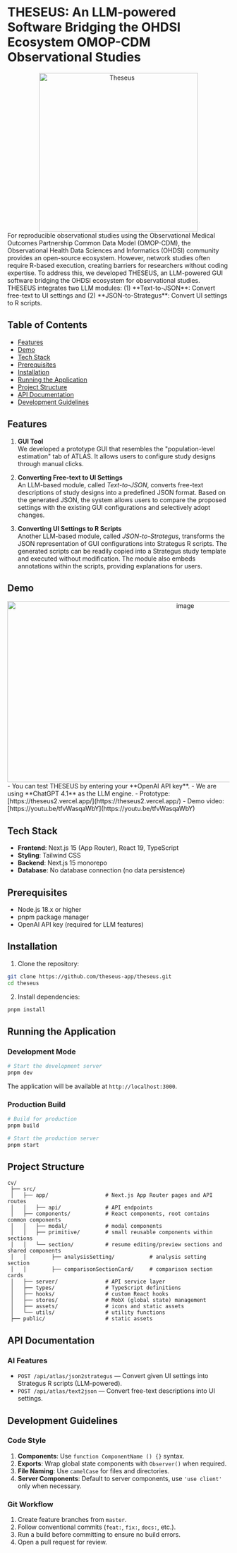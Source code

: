 # THESEUS: An LLM-powered Software Bridging the OHDSI Ecosystem OMOP-CDM Observational Studies
<div align="center">
  <img src="https://github.com/user-attachments/assets/362e9ace-f352-4620-9ddb-64876ec37ecb" alt="Theseus" width="360" height="360"/>
</div>
For reproducible observational studies using the Observational Medical Outcomes Partnership Common Data Model (OMOP-CDM), the Observational Health Data Sciences and Informatics (OHDSI) community provides an open-source ecosystem. However, network studies often require R-based execution, creating barriers for researchers without coding expertise. To address this, we developed THESEUS, an LLM-powered GUI software bridging the OHDSI ecosystem for observational studies. THESEUS integrates two LLM modules: (1) **Text-to-JSON**: Convert free-text to UI settings and (2) **JSON-to-Strategus**: Convert UI settings to R scripts.

## Table of Contents

- [Features](#features)  
- [Demo](#demo)  
- [Tech Stack](#tech-stack)  
- [Prerequisites](#prerequisites)  
- [Installation](#installation)  
- [Running the Application](#running-the-application)  
- [Project Structure](#project-structure)  
- [API Documentation](#api-documentation)  
- [Development Guidelines](#development-guidelines)  

## Features

1. **GUI Tool**  
We developed a prototype GUI that resembles the "population-level estimation" tab of ATLAS. It allows users to configure study designs through manual clicks.

2. **Converting Free-text to UI Settings**  
An LLM-based module, called *Text-to-JSON*, converts free-text descriptions of study designs into a predefined JSON format. Based on the generated JSON, the system allows users to compare the proposed settings with the existing GUI configurations and selectively adopt changes.

3. **Converting UI Settings to R Scripts**  
Another LLM-based module, called *JSON-to-Strategus*, transforms the JSON representation of GUI configurations into Strategus R scripts. The generated scripts can be readily copied into a Strategus study template and executed without modification. The module also embeds annotations within the scripts, providing explanations for users.

## Demo
<div align="center">
 <img width="791" height="411" alt="image" src="https://github.com/user-attachments/assets/e6ac4662-f65e-4164-9321-45a8dfef1f92" />
</div>
- You can test THESEUS by entering your **OpenAI API key**.  
- We are using **ChatGPT 4.1** as the LLM engine.  
- Prototype: [https://theseus2.vercel.app/](https://theseus2.vercel.app/)  
- Demo video: [https://youtu.be/tfvWasqaWbY](https://youtu.be/tfvWasqaWbY)  

## Tech Stack

- **Frontend**: Next.js 15 (App Router), React 19, TypeScript  
- **Styling**: Tailwind CSS  
- **Backend**: Next.js 15 monorepo  
- **Database**: No database connection (no data persistence)  

## Prerequisites

- Node.js 18.x or higher  
- pnpm package manager  
- OpenAI API key (required for LLM features)  

## Installation

1. Clone the repository:

```bash
git clone https://github.com/theseus-app/theseus.git
cd theseus
```

2. Install dependencies:

```bash
pnpm install
```

## Running the Application

### Development Mode

```bash
# Start the development server
pnpm dev
```

The application will be available at `http://localhost:3000`.

### Production Build

```bash
# Build for production
pnpm build

# Start the production server
pnpm start
```

## Project Structure

```
cv/
 ├── src/
 │   ├── app/                  # Next.js App Router pages and API routes
 │   │   ├── api/              # API endpoints
 │   ├── components/           # React components, root contains common components
 │   │   ├── modal/            # modal components
 │   │   ├── primitive/        # small reusable components within sections
 │   │   └── section/          # resume editing/preview sections and shared components
 │   │        ├── analysisSetting/           # analysis setting section
 │   │        ├── comparisonSectionCard/     # comparison section cards
 │   ├── server/               # API service layer
 │   ├── types/                # TypeScript definitions
 │   ├── hooks/                # custom React hooks
 │   ├── stores/               # MobX (global state) management
 │   ├── assets/               # icons and static assets
 │   └── utils/                # utility functions
 ├── public/                   # static assets
```

## API Documentation

### AI Features

- `POST /api/atlas/json2strategus` — Convert given UI settings into Strategus R scripts (LLM-powered).  
- `POST /api/atlas/text2json` — Convert free-text descriptions into UI settings.  

## Development Guidelines

### Code Style

1. **Components**: Use `function ComponentName () {}` syntax.  
2. **Exports**: Wrap global state components with `Observer()` when required.  
3. **File Naming**: Use `camelCase` for files and directories.  
4. **Server Components**: Default to server components, use `'use client'` only when necessary.  

### Git Workflow

1. Create feature branches from `master`.  
2. Follow conventional commits (`feat:`, `fix:`, `docs:`, etc.).  
3. Run a build before committing to ensure no build errors.  
4. Open a pull request for review.  
